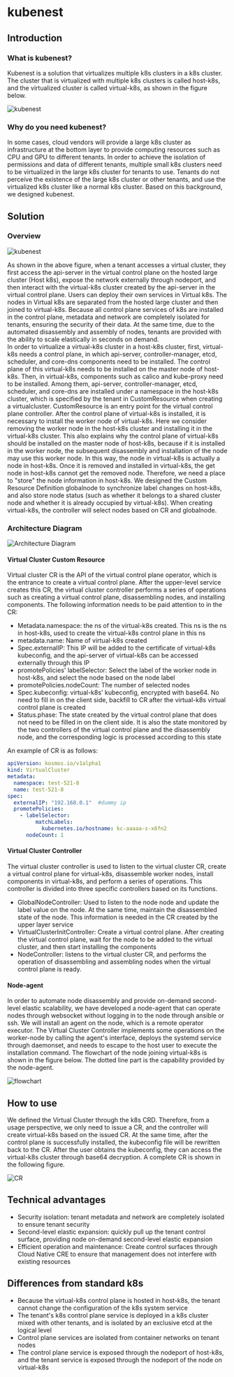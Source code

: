 # kubenest

## Introduction

### What is kubenest?
Kubenest is a solution that virtualizes multiple k8s clusters in a k8s cluster. The cluster that is virtualized with multiple k8s clusters is called host-k8s, 
and the virtualized cluster is called virtual-k8s, as shown in the figure below.

![kubenest](img/Kubenest-Host-K8s.png)

### Why do you need kubenest?
In some cases, cloud vendors will provide a large k8s cluster as infrastructure at the bottom layer to provide computing resources such as CPU and GPU to different tenants.
In order to achieve the isolation of permissions and data of different tenants, multiple small k8s clusters need to be virtualized in the large k8s cluster for tenants to use. 
Tenants do not perceive the existence of the large k8s cluster or other tenants, and use the virtualized k8s cluster like a normal k8s cluster. 
Based on this background, we designed kubenest.

## Solution

### Overview  

![kubenest](img/Kubenest-Solution-Overview.png)  

As shown in the above figure, when a tenant accesses a virtual cluster, they first access the api-server in the virtual control plane on the hosted large cluster (Host k8s),
expose the network externally through nodeport, and then interact with the virtual-k8s cluster created by the api-server in the virtual control plane.
Users can deploy their own services in Virtual k8s. The nodes in Virtual k8s are separated from the hosted large cluster and then joined to virtual-k8s.
Because all control plane services of k8s are installed in the control plane, metadata and network are completely isolated for tenants,
ensuring the security of their data. At the same time, due to the automated disassembly and assembly of nodes, 
tenants are provided with the ability to scale elastically in seconds on demand.  
In order to virtualize a virtual-k8s cluster in a host-k8s cluster, first, virtual-k8s needs a control plane, in which api-server, 
controller-manager, etcd, scheduler, and core-dns components need to be installed. The control plane of this virtual-k8s needs to be installed on the master node of host-k8s. 
Then, in virtual-k8s, components such as calico and kube-proxy need to be installed. Among them, api-server, controller-manager, etcd, scheduler, 
and core-dns are installed under a namespace in the host-k8s cluster, which is specified by the tenant in CustomResource when creating a virtualcluster. 
CustomResource is an entry point for the virtual control plane controller. After the control plane of virtual-k8s is installed, 
it is necessary to install the worker node of virtual-k8s. Here we consider removing the worker node in the host-k8s cluster and installing it in the virtual-k8s cluster. 
This also explains why the control plane of virtual-k8s should be installed on the master node of host-k8s, because if it is installed in the worker node, 
the subsequent disassembly and installation of the node may use this worker node. In this way, the node in virtual-k8s is actually a node in host-k8s. 
Once it is removed and installed in virtual-k8s, the get node in host-k8s cannot get the removed node. Therefore, we need a place to "store" the node information in host-k8s. 
We designed the Custom Resource Definition globalnode to synchronize label changes on host-k8s, and also store node status (such as whether it belongs to a shared cluster node and whether it is already occupied by virtual-k8s). 
When creating virtual-k8s, the controller will select nodes based on CR and globalnode.

### Architecture Diagram

![Architecture Diagram](img/Kubenest-Architecture.png)

#### Virtual Cluster Custom Resource
Virtual cluster CR is the API of the virtual control plane operator, which is the entrance to create a virtual control plane. 
After the upper-level service creates this CR, the virtual cluster controller performs a series of operations such as creating 
a virtual control plane, disassembling nodes, and installing components. The following information needs to be paid attention to in the CR:

- Metadata.namespace: the ns of the virtual-k8s created. This ns is the ns in host-k8s, used to create the virtual-k8s control plane in this ns
- metadata.name: Name of virtual-k8s created
- Spec.externalIP: This IP will be added to the certificate of virtual-k8s kubeconfig, and the api-server of virtual-k8s 
can be accessed externally through this IP
- promotePolicies' labelSelector: Select the label of the worker node in host-k8s, and select the node based on the node label
- promotePolicies.nodeCount: The number of selected nodes
- Spec.kubeconfig: virtual-k8s' kubeconfig, encrypted with base64. No need to fill in on the client side, backfill to CR 
after the virtual-k8s virtual control plane is created
- Status.phase: The state created by the virtual control plane that does not need to be filled in on the client side. 
It is also the state monitored by the two controllers of the virtual control plane and the disassembly node, and the corresponding 
logic is processed according to this state

An example of CR is as follows:
```yaml
apiVersion: kosmos.io/v1alpha1
kind: VirtualCluster
metadata:
  namespace: test-521-8
  name: test-521-8
spec:
  externalIP: "192.168.0.1"  #dummy ip
  promotePolicies:
    - labelSelector:
         matchLabels:
           kubernetes.io/hostname: kc-aaaaa-s-x6fn2
      nodeCount: 1
```

#### Virtual Cluster Controller
The virtual cluster controller is used to listen to the virtual cluster CR, create a virtual control plane for virtual-k8s, 
disassemble worker nodes, install components in virtual-k8s, and perform a series of operations. 
This controller is divided into three specific controllers based on its functions.
- GlobalNodeController: Used to listen to the node node and update the label value on the node. At the same time, 
maintain the disassembled state of the node. This information is needed in the CR created by the upper layer service
- VirtualClusterInitController: Create a virtual control plane. After creating the virtual control plane, 
wait for the node to be added to the virtual cluster, and then start installing the components
- NodeController: listens to the virtual cluster CR, and performs the operation of disassembling and assembling nodes 
when the virtual control plane is ready.

#### Node-agent
In order to automate node disassembly and provide on-demand second-level elastic scalability, 
we have developed a node-agent that can operate nodes through websocket without logging in to the node through ansible or ssh. 
We will install an agent on the node, which is a remote operator executor. 
The Virtual Cluster Controller implements some operations on the worker-node by calling the agent's interface, 
deploys the systemd service through daemonset, and needs to escape to the host user to execute the installation command. 
The flowchart of the node joining virtual-k8s is shown in the figure below. The dotted line part is the capability provided 
by the node-agent.

![flowchart](img/Kubenest-NodeAgent-Flowchart.png)

## How to use
We defined the Virtual Cluster through the k8s CRD. Therefore, from a usage perspective, we only need to issue a CR, 
and the controller will create virtual-k8s based on the issued CR. At the same time, after the control plane is successfully installed, 
the kubeconfig file will be rewritten back to the CR. After the user obtains the kubeconfig, 
they can access the virtual-k8s cluster through base64 decryption. A complete CR is shown in the following figure.

![CR](img/Kubenest-CR.png)

## Technical advantages
- Security isolation: tenant metadata and network are completely isolated to ensure tenant security
- Second-level elastic expansion: quickly pull up the tenant control surface, providing node on-demand second-level elastic expansion
- Efficient operation and maintenance: Create control surfaces through Cloud Native CRE to ensure that management does not interfere with existing resources

## Differences from standard k8s
- Because the virtual-k8s control plane is hosted in host-k8s, the tenant cannot change the configuration of the k8s system service
- The tenant's k8s control plane service is deployed in a k8s cluster mixed with other tenants, and is isolated by an exclusive etcd at the logical level
- Control plane services are isolated from container networks on tenant nodes
- The control plane service is exposed through the nodeport of host-k8s, and the tenant service is exposed through the nodeport of the node on virtual-k8s